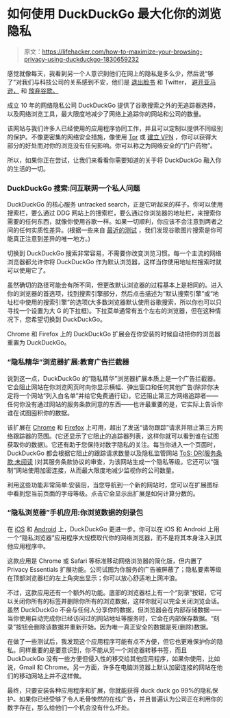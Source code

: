 # 如何使用 DuckDuckGo 最大化你的浏览隐私

> 原文：<https://lifehacker.com/how-to-maximize-your-browsing-privacy-using-duckduckgo-1830659232>

感觉就像每天，我看到另一个人意识到他们在网上的隐私是多么少，然后说“够了”对我们与科技公司的关系感到不安，他们是 [退出脸书](https://lifehacker.com/how-to-delete-your-facebook-account-a-checklist-1829436824) 和 Twitter， [避开亚马逊，](https://lifehacker.com/how-to-stop-giving-amazon-your-money-1823468097) 和 [放弃谷歌。](https://lifehacker.com/the-comprehensive-guide-to-quitting-google-1830001964#_ga=2.114842702.87543563.1543241483-3846207152.1521480874)



成立 10 年的网络隐私公司 DuckDuckGo 提供了谷歌搜索之外的无追踪器选择，以及网络浏览工具，最大限度地减少了网络上追踪你的网站和公司的数量。

该网站与我们许多人已经使用的应用程序协同工作，并且可以定制以提供不同级别的保护。不像更密集的网络安全措施，像使用 [Tor](https://www.torproject.org/index.html.en) 或 [建立 VPN](https://lifehacker.com/why-you-should-be-using-a-vpn-and-how-to-choose-one-5940565) ，你可以获得大部分的好处而对你的浏览没有任何影响。你可以称之为网络安全的“门户药物”。

所以，如果你正在尝试，让我们来看看你需要知道的关于将 DuckDuckGo 融入你的生活的一切。

### DuckDuckGo 搜索:问互联网一个私人问题

DuckDuckGo 的核心服务 untracked search，正是它听起来的样子。你可以使用搜索栏，要么通过 DDG 网站上的搜索栏，要么通过你浏览器的地址栏，来搜索你需要的任何东西，就像你使用谷歌一样。如果一切顺利，你应该不会注意到两者之间的任何实质性差异。(根据一些来自 [最近的测试](https://lifehacker.com/the-comprehensive-guide-to-quitting-google-1830001964#_ga=2.114842702.87543563.1543241483-3846207152.1521480874) ，我们发现谷歌图片搜索是你可能真正注意到差异的唯一地方。)

切换到 DuckDuckGo 搜索非常容易，不需要你改变浏览习惯。每一个主流的网络浏览器都允许你将 DuckDuckGo 作为默认浏览器，这样当你使用地址栏搜索时就可以使用它了。

虽然确切的路径可能会有所不同，但更改默认浏览器的过程基本上是相同的。进入你的浏览器的首选项，找到搜索引擎部分，然后点击描述为“默认搜索引擎”或“地址栏中使用的搜索引擎”的选项(大多数浏览器默认使用谷歌搜索，所以你也可以只寻找一个设置为大 G 的下拉框)。下拉菜单通常有五个左右的浏览器，但在这种情况下，您希望切换到 DuckDuckGo。

Chrome 和 Firefox 上的 DuckDuckGo 扩展会在你安装的时候自动把你的浏览器重置为 DuckDuckGo。

### “隐私精华”浏览器扩展:教育广告拦截器

说到这一点，DuckDuckGo 的“隐私精华”浏览器扩展本质上是一个广告拦截器。它会阻止网站在你浏览网页时向你显示横幅、弹出窗口和任何其他广告(除非你决定将一个网站“列入白名单”并给它免费通行证)。它还阻止第三方网络追踪者——任何你没有通过网站的服务条款同意的东西——也许最重要的是，它实际上告诉你谁在试图囤积你的数据。

该扩展在 [Chrome](https://chrome.google.com/webstore/detail/duckduckgo-privacy-essent/bkdgflcldnnnapblkhphbgpggdiikppg?utm_source=inline-install-disabled) 和 [Firefox](https://addons.mozilla.org/en-US/firefox/addon/duckduckgo-for-firefox/) 上可用，超出了发送“请勿跟踪”请求并阻止第三方网络跟踪器的范围。(它还显示了它阻止的追踪器列表，这样你就可以看到谁在试图获取你的数据)。它还有助于您保持对数字隐私的关注。每当你进入一个页面时，DuckDuckGo 都会根据它阻止的跟踪请求数量以及隐私监管网站 [ToS: DR(服务条款:未阅读](https://tosdr.org/) )对其服务条款协议的审查，为该网站生成一个隐私等级。它还可以“强制”网站使用加密连接，从而最大限度地减少监视你的公司数量。

利用这些功能非常简单:安装后，当您导航到一个新的网站时，您可以在扩展图标中看到您当前页面的字母等级。点击它会显示出扩展是如何计算分数的。

### “隐私浏览器”手机应用:你浏览数据的刻录包

在 [iOS](https://itunes.apple.com/us/app/duckduckgo-search-stories/id663592361?mt=8) 和 [Android](https://play.google.com/store/apps/details?id=com.duckduckgo.mobile.android) 上，DuckDuckGo 更进一步。你可以在 iOS 和 Android 上用一个“隐私浏览器”应用程序大规模取代你的网络浏览器，而不是将其本身注入到其他应用程序中。

这款应用是 Chrome 或 Safari 等标准移动网络浏览器的简化版，但内置了 Privacy Essentials 扩展功能。公司试图为你服务的广告被屏蔽了；隐私要素等级在顶部浏览器栏的左上角突出显示；你可以放心舒适地上网冲浪。

不过，这款应用还有一个额外的功能。底部的浏览器栏上有一个“刻录”按钮，它可以关闭你所有的标签并删除你所有的浏览数据，这样你就可以完全关闭浏览会话。虽然 DuckDuckGo 不会与任何人分享你的数据，但浏览器会在内部存储数据——当你使用自动完成你已经访问过的网站地址等服务时，它会在内部保存数据。“刻录”按钮会删除该数据并重新开始。因为唯一真正安全的数据是死(删除)数据。

在做了一些测试后，我发现这个应用程序可能有点不方便，但它也更难保护你的隐私。同样重要的是要意识到，你不能从另一个浏览器转移书签，而且 DuckDuckGo 没有一些方便但侵入性的移交给其他应用程序，如果你使用，比如说，Gmail 和 Chrome。另一方面，许多在电脑浏览器上默认加密连接的网站在他们的移动网站上并不这样做。

最终，只要安装各种应用程序和扩展，你就能获得 duck duck go 99%的隐私保护。如果你已经受够了令人毛骨悚然的在线广告，并且普遍认为公司正在利用你的数字存在，那么给他们一个机会没有什么坏处。